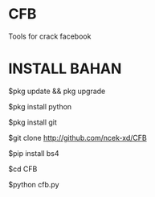 # CFB
Tools for crack facebook
# INSTALL BAHAN
$pkg update && pkg upgrade

$pkg install python

$pkg install git

$git clone http://github.com/ncek-xd/CFB

$pip install bs4

$cd CFB

$python cfb.py

